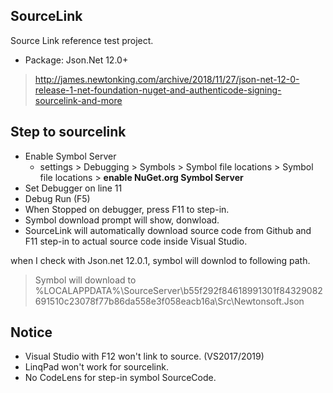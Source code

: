 ## SourceLink

Source Link reference test project.

* Package: Json.Net 12.0+

> http://james.newtonking.com/archive/2018/11/27/json-net-12-0-release-1-net-foundation-nuget-and-authenticode-signing-sourcelink-and-more

## Step to sourcelink

* Enable Symbol Server
    * settings > Debugging > Symbols > Symbol file locations > Symbol file locations > **enable NuGet.org Symbol Server**
* Set Debugger on line 11
* Debug Run (F5)
* When Stopped on debugger, press F11 to step-in.
* Symbol download prompt will show, donwload.
* SourceLink will automatically download source code from Github and F11 step-in to actual source code inside Visual Studio.

when I check with Json.net 12.0.1, symbol will downlod to following path.

> Symbol will download to %LOCALAPPDATA%\SourceServer\b55f292f84618991301f84329082691510c23078f77b86da558e3f058eacb16a\Src\Newtonsoft.Json

## Notice

* Visual Studio with F12 won't link to source. (VS2017/2019)
* LinqPad won't work for sourcelink.
* No CodeLens for step-in symbol SourceCode.
